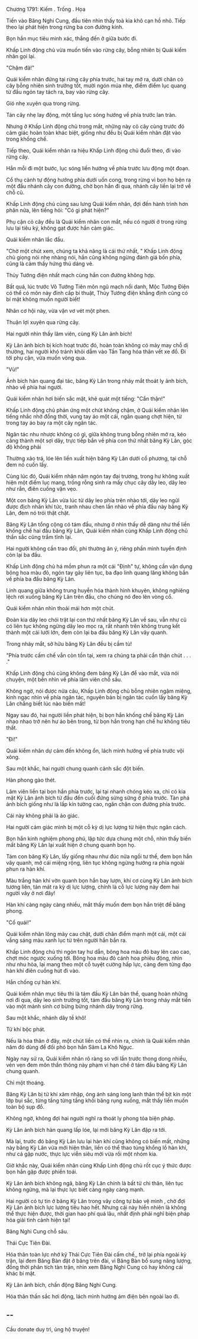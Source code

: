 




Chương 1791: Kiếm . Trống . Họa


Tiến vào Băng Nghi Cung, đầu tiên nhìn thấy toà kia khô cạn hồ nhỏ. Tiếp theo lại phát hiện trong rừng ba con đường kính.

Bọn hắn mục tiêu minh xác, thẳng đến ở giữa bước đi.

Khấp Linh động chủ vừa muốn tiến vào rừng cây, bỗng nhiên bị Quái kiểm nhân gọi lại.

"Chậm đã!"

Quái kiểm nhân đứng tại rừng cây phía trước, hai tay mở ra, dưới chân cỏ cây bỗng nhiên sinh trưởng tốt, mười ngón múa nhẹ, điểm điểm lục quang từ đầu ngón tay tách ra, bay vào rừng cây.

Gió nhẹ xuyên qua trong rừng.

Tán cây nhẹ lay động, một tầng lục sóng hướng về phía trước lan tràn.

Nhưng ở Khấp Linh động chủ trong mắt, những này cỏ cây cùng trước đó cảm giác hoàn toàn khác biệt, giống như đều bị Quái kiểm nhân đặt vào trong khống chế.

Tiếp theo, Quái kiểm nhân ra hiệu Khấp Linh động chủ đuổi theo, đi vào rừng cây.

Hắn mỗi đi một bước, lục sóng liền hướng về phía trước lưu động một đoạn.

Cổ thụ cành tự động hướng phía dưới uốn cong, trong rừng vì bọn họ bện ra một đầu nhánh cây con đường, chờ bọn hắn đi qua, nhánh cây liền lại trở về chỗ cũ.

Khấp Linh động chủ cùng sau lưng Quái kiểm nhân, đợi đến hành trình hơn phân nửa, lên tiếng hỏi: "Có gì phát hiện?"

Phụ cận cỏ cây đều là Quái kiểm nhân con mắt, nếu có người ở trong rừng lưu lại tiêu ký, không gạt được hắn cảm giác.

Quái kiểm nhân lắc đầu.

"Chờ một chút xem, chúng ta khả năng là cái thứ nhất, " Khấp Linh động chủ giọng nói nhẹ nhàng nói, hắn cũng không ngừng đánh giá bốn phía, cũng là cảm thấy hứng thú dáng vẻ.

Thủy Tướng điện nhất mạch cùng hắn con đường không hợp.

Bất quá, lúc trước Vô Tướng Tiên môn ngũ mạch nổi danh, Mộc Tướng Điện có thể có môn này đỉnh cấp bí thuật, Thủy Tướng điện khẳng định cũng có bí mật không muốn người biết!

Nhân cơ hội này, vừa vặn vơ vét một phen.

Thuận lợi xuyên qua rừng cây.

Hai người nhìn thấy lâm viên, cùng Kỳ Lân ảnh bích!

Kỳ Lân ảnh bích bị kích hoạt trước đó, hoàn toàn không có mảy may chỗ dị thường, hai người khó tránh khỏi dẫm vào Tần Tang hóa thân vết xe đổ. Đi tới phụ cận, vừa muốn vòng qua.

"Vù!"

Ảnh bích hàn quang đại tác, băng Kỳ Lân trong nháy mắt thoát ly ảnh bích, nhào về phía hai người.

Quái kiểm nhân hơi biến sắc mặt, khẽ quát một tiếng: "Cẩn thận!"

Khấp Linh động chủ phản ứng một chút không chậm, ở Quái kiểm nhân lên tiếng nhắc nhở đồng thời, vung tay áo một cái, ngân quang chợt hiện, từ trong tay áo bay ra một cây ngân tác.

Ngân tác nhu nhược không có gì, giữa không trung bỗng nhiên mở ra, kéo căng thành một sợi dây, trực tiếp bắn về phía con thứ nhất băng Kỳ Lân, góc độ không phải

Thường xảo trá, lóe lên liền xuất hiện băng Kỳ Lân dưới cổ phương, tại chỗ đem nó cuốn lấy.

Cùng lúc đó, Quái kiểm nhân năm ngón tay đại trương, trong hư không xuất hiện một điểm lục mang, trống rỗng sinh ra mấy chục cây dây leo, dây leo như rắn, điên cuồng vặn vẹo.

Một con băng Kỳ Lân vừa lúc từ dây leo phía trên nhào tới, dây leo ngửi được địch nhân khí tức, tranh nhau chen lấn nhào về phía đầu này băng Kỳ Lân, đem nó trói thật chặt.

Băng Kỳ Lân tổng cộng có tám đầu, nhưng ở nhìn thấy dễ dàng như thế liền khống chế hai đầu băng Kỳ Lân, Quái kiểm nhân cùng Khấp Linh động chủ thần sắc cũng trầm tĩnh lại.

Hai người không cần trao đổi, phi thường ăn ý, riêng phần mình tuyển định còn lại ba đầu.

Khấp Linh động chủ há mồm phun ra một cái "Định" tự, không cần vận dụng bông hoa màu đỏ, ngón tay gảy liên tục, ba đạo linh quang lăng không bắn về phía ba đầu băng Kỳ Lân.

Linh quang giữa không trung huyễn hóa thành hình khuyên, không nghiêng lệch rơi xuống băng Kỳ Lân trên đầu, cho chúng nó đeo lên vòng cổ.

Quái kiểm nhân nhìn thoải mái hơn một chút.

Đoàn kia dây leo chói trặt lại con thứ nhất băng Kỳ Lân về sau, vẫn như cũ có liên tục không ngừng dây leo mọc ra, rất nhanh trên không trung kết thành một cái lưới lớn, đem còn lại ba đầu băng Kỳ Lân vây quanh.

Trong nháy mắt, sở hữu băng Kỳ Lân đều bị cầm tù!

"Phía trước cấm chế vẫn còn tồn tại, xem ra chúng ta phải cẩn thận chút . . . ."

Khấp Linh động chủ cũng không đem băng Kỳ Lân để vào mắt, vừa nói chuyện, một bên nhìn về phía lâm viên chỗ sâu.

Không ngờ, nói được nửa câu, Khấp Linh động chủ bỗng nhiên ngậm miệng, kinh ngạc nhìn về phía ngân tác, nguyên bản bị ngân tác cuốn lấy băng Kỳ Lân chẳng biết lúc nào biến mất!

Ngay sau đó, hai người liền phát hiện, bị bọn hắn khống chế băng Kỳ Lân nhao nhao trở nên hư ảo bên trong, từ bọn hắn trong hạn chế hư không tiêu thất.

"Đi!"

Quái kiểm nhân dự cảm đến không ổn, lách mình hướng về phía trước vội xông.

Sau một khắc, hai người chung quanh cảnh sắc đột biến.

Hàn phong gào thét.

Lâm viên liền tại bọn hắn phía trước, lại tại nhanh chóng kéo xa, chỉ có kia mặt Kỳ Lân ảnh bích từ đầu đến cuối đứng sừng sững ở phía trước. Tàn phá ảnh bích giống như là lấp kín tường cao, ngăn chặn con đường phía trước.

Cái này không phải là ảo giác.

Hai người cảm giác mình bị một cỗ kỳ dị lực lượng từ hiện thực ngăn cách.

Bọn hắn kinh nghiệm phong phú, lập tức dựa chung một chỗ, nhìn thấy biến mất băng Kỳ Lân lại xuất hiện ở chung quanh bọn họ.

Tám con băng Kỳ Lân, lấy giống nhau như đúc nửa ngồi tư thế, đem bọn hắn vây quanh, mở cái miệng rộng, liên tục không ngừng hướng ra phía ngoài phun ra hàn khí.

Màu trắng hàn khí vờn quanh bọn hắn bay lượn, khí cơ cùng Kỳ Lân ảnh bích tương liên, tản mát ra kỳ dị lực lượng, chính là cỗ lực lượng này đem hai người vây ở nơi đây!

Hàn khí càng ngày càng nhiều, mắt thấy muốn đem bọn hắn triệt để băng phong.

"Cổ quái!"

Quái kiểm nhân lông mày cau chặt, dưới chân điểm mạnh một cái, một cái vầng sáng màu xanh lục từ trên người hắn bắn ra.

Khấp Linh động chủ thì ngón tay hư dẫn, bông hoa màu đỏ bay lên cao cao, chợt móc ngược xuống tới. Bông hoa màu đỏ cánh hoa phiêu động, nhìn như nhu hòa, lại mang theo một cỗ tuyệt cường hấp lực, càng đem từng đạo hàn khí điên cuồng hút đi vào.

Hắn chống cự hàn khí.

Quái kiểm nhân mục tiêu thì là tám đầu Kỳ Lân bản thể, quang hoàn những nơi đi qua, dây leo sinh trưởng tốt, tám đầu băng Kỳ Lân trong nháy mắt tiến vào một mảnh sinh cơ bừng bừng nhánh dây trong rừng.

Sau một khắc, nhánh dây tề khô!

Tử khí bộc phát.

Nếu là hóa thân ở đây, một chút liền có thể nhìn ra, chính là Quái kiểm nhân năm đó dùng để đối phó bọn hắn Sâm La Khô Ngục.

Ngày nay sử ra, Quái kiểm nhân rõ ràng so với lần trước thong dong nhiều, vẻn vẹn đem môn thần thông này phạm vi hạn chế ở tám đầu băng Kỳ Lân chung quanh.

Chỉ một thoáng.

Băng Kỳ Lân bị tử khí xâm nhập, óng ánh sáng long lanh thân thể bịt kín một lớp bụi sắc, từng tầng từng tầng khối băng rụng xuống, mắt thấy liền muốn toàn bộ sụp đổ.

Không ngờ, không đợi hai người nghĩ ra thoát ly phong tỏa biện pháp.

Kỳ Lân ảnh bích hàn quang lấp lóe, lại mới băng Kỳ Lân đập ra tới.

Mà lại, trước đó băng Kỳ Lân lưu lại hàn khí cũng không có biến mất, những này băng Kỳ Lân vừa mới hiện thân, liền có thể thao túng khổng lồ hàn khí, như cá gặp nước, thực lực viễn siêu mới vừa rồi một nhóm kia.

Giờ khắc này, Quái kiểm nhân cùng Khấp Linh động chủ rốt cục ý thức được bọn hắn gặp được phiền toái.

Kỳ Lân ảnh bích không ngã, băng Kỳ Lân chính là bất tử chi thân, liên tục không ngừng, mà lại thực lực biết càng ngày càng mạnh.

Hai người có tự tin ở băng Kỳ Lân trong vây công tự bảo vệ mình , chờ đợi Kỳ Lân ảnh bích lực lượng tiêu hao hết. Nhưng cái này hiển nhiên là không thể thực hiện được, thời gian hao phí quá lâu, nhất định phải nghĩ biện pháp hóa giải tình cảnh hiện tại!

Băng Nghi Cung chỗ sâu.

Thái Cực Tiên Đài.

Hóa thân toàn lực nhớ kỹ Thái Cực Tiên Đài cấm chế,, trở lại phía ngoài kỳ trận, lại đem Băng Bàn đặt ở băng trên đài, vì Băng Bàn bổ sung năng lượng, đồng thời phân tích tàn trận, nhìn xem Băng Nghi Cung có hay không cái khác bí mật.

Kỳ Lân ảnh bích, chấn động Băng Nghi Cung.

Hóa thân thần sắc hơi động, lách mình hướng ám điện bên ngoài lao đi.

--
--
Cầu donate duy trì, ủng hộ truyện!




